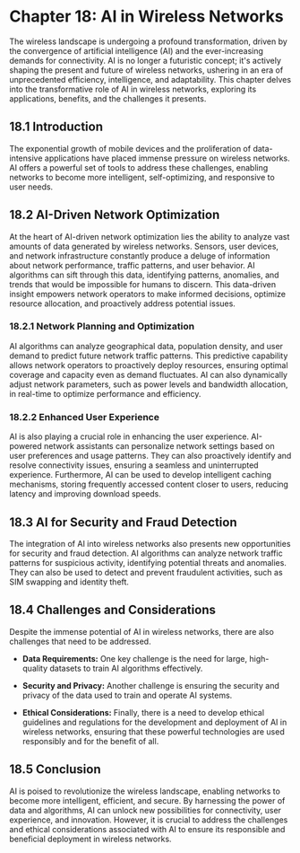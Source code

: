 # Chapter 18: AI in Wireless Networks

The wireless landscape is undergoing a profound transformation, driven by the convergence of artificial intelligence (AI) and the ever-increasing demands for connectivity. AI is no longer a futuristic concept; it's actively shaping the present and future of wireless networks, ushering in an era of unprecedented efficiency, intelligence, and adaptability. This chapter delves into the transformative role of AI in wireless networks, exploring its applications, benefits, and the challenges it presents.

## 18.1 Introduction

The exponential growth of mobile devices and the proliferation of data-intensive applications have placed immense pressure on wireless networks. AI offers a powerful set of tools to address these challenges, enabling networks to become more intelligent, self-optimizing, and responsive to user needs.

## 18.2 AI-Driven Network Optimization

At the heart of AI-driven network optimization lies the ability to analyze vast amounts of data generated by wireless networks. Sensors, user devices, and network infrastructure constantly produce a deluge of information about network performance, traffic patterns, and user behavior. AI algorithms can sift through this data, identifying patterns, anomalies, and trends that would be impossible for humans to discern. This data-driven insight empowers network operators to make informed decisions, optimize resource allocation, and proactively address potential issues.

### 18.2.1 Network Planning and Optimization

AI algorithms can analyze geographical data, population density, and user demand to predict future network traffic patterns. This predictive capability allows network operators to proactively deploy resources, ensuring optimal coverage and capacity even as demand fluctuates. AI can also dynamically adjust network parameters, such as power levels and bandwidth allocation, in real-time to optimize performance and efficiency.

### 18.2.2 Enhanced User Experience

AI is also playing a crucial role in enhancing the user experience. AI-powered network assistants can personalize network settings based on user preferences and usage patterns. They can also proactively identify and resolve connectivity issues, ensuring a seamless and uninterrupted experience. Furthermore, AI can be used to develop intelligent caching mechanisms, storing frequently accessed content closer to users, reducing latency and improving download speeds.

## 18.3 AI for Security and Fraud Detection

The integration of AI into wireless networks also presents new opportunities for security and fraud detection. AI algorithms can analyze network traffic patterns for suspicious activity, identifying potential threats and anomalies. They can also be used to detect and prevent fraudulent activities, such as SIM swapping and identity theft.

## 18.4 Challenges and Considerations

Despite the immense potential of AI in wireless networks, there are also challenges that need to be addressed. 

* **Data Requirements:** One key challenge is the need for large, high-quality datasets to train AI algorithms effectively.  

* **Security and Privacy:** Another challenge is ensuring the security and privacy of the data used to train and operate AI systems.  

* **Ethical Considerations:** Finally, there is a need to develop ethical guidelines and regulations for the development and deployment of AI in wireless networks, ensuring that these powerful technologies are used responsibly and for the benefit of all.

## 18.5 Conclusion

AI is poised to revolutionize the wireless landscape, enabling networks to become more intelligent, efficient, and secure. By harnessing the power of data and algorithms, AI can unlock new possibilities for connectivity, user experience, and innovation. However, it is crucial to address the challenges and ethical considerations associated with AI to ensure its responsible and beneficial deployment in wireless networks.